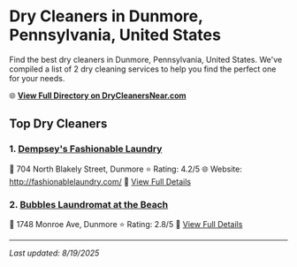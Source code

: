 # Dry Cleaners in Dunmore, Pennsylvania, United States

Find the best dry cleaners in Dunmore, Pennsylvania, United States. We've compiled a list of 2 dry cleaning services to help you find the perfect one for your needs.

🌐 **[View Full Directory on DryCleanersNear.com](https://drycleanersnear.com/city/US/Pennsylvania/Dunmore)**

## Top Dry Cleaners

### 1. [Dempsey's Fashionable Laundry](https://drycleanersnear.com/dryCleaner/6860f2e79e55fd3072cb373f/dempsey-s-fashionable-laundry)
📍 704 North Blakely Street, Dunmore
⭐ Rating: 4.2/5
🌐 Website: http://fashionablelaundry.com/
🔗 [View Full Details](https://drycleanersnear.com/dryCleaner/6860f2e79e55fd3072cb373f/dempsey-s-fashionable-laundry)

### 2. [Bubbles Laundromat at the Beach](https://drycleanersnear.com/dryCleaner/6860f2e99e55fd3072cb37c1/bubbles-laundromat-at-the-beach)
📍 1748 Monroe Ave, Dunmore
⭐ Rating: 2.8/5
🔗 [View Full Details](https://drycleanersnear.com/dryCleaner/6860f2e99e55fd3072cb37c1/bubbles-laundromat-at-the-beach)


---

*Last updated: 8/19/2025*
